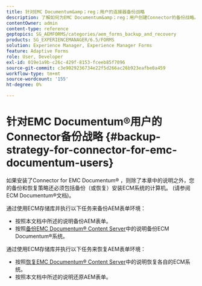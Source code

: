 ```yaml
---
title: 针对EMC Documentum&amp；reg；用户的连接器备份战略
description: 了解如何为EMC Documentum&amp；reg；用户创建Connector的备份战略。
contentOwner: admin
content-type: reference
geptopics: SG_AEMFORMS/categories/aem_forms_backup_and_recovery
products: SG_EXPERIENCEMANAGER/6.5/FORMS
solution: Experience Manager, Experience Manager Forms
feature: Adaptive Forms
role: User, Developer
exl-id: 019e1a9b-c26c-429f-8153-fceeb85f7096
source-git-commit: c3e9029236734e22f5d266ac26b923eafbe0a459
workflow-type: tm+mt
source-wordcount: '155'
ht-degree: 0%

---
```


# 针对EMC Documentum®用户的Connector备份战略 {#backup-strategy-for-connector-for-emc-documentum-users}

如果安装了Connector for EMC Documentum® ，则除了本章中的说明之外，您的备份和恢复策略还必须包括备份（或恢复）安装ECM系统的计算机。 (请参阅ECM Documentum®文档)。

通过使用ECM存储库并执行以下任务来备份AEM表单环境：

* 按照本文档中所述的说明备份AEM表单。
* 按照[备份EMC Documentum® Content Server](/help/forms/using/admin-help/backing-recovering-emc-documentum-repository.md#back-up-the-emc-documentum-content-server)中的说明备份ECM Documentum®系统。

通过使用ECM存储库并执行以下任务来恢复AEM表单环境：

* 按照[恢复EMC Documentum® Content Server](/help/forms/using/admin-help/backing-recovering-emc-documentum-repository.md#restore-the-emc-documentum-content-server)中的说明恢复各自的ECM系统。
* 按照本文档中所述的说明还原AEM表单。
